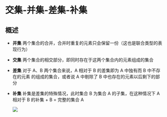 # 交集-并集-差集-补集

## 概述

  - **并集** 两个集合的合并，合并时重复的元素只会保留一份（这也是联合类型的表现行为）
  - **交集** 两个集合的相交部分，即同时存在于这两个集合内的元素组成的集合
  - **差集** 对于 A、B 两个集合来说，A 相对于 B 的差集即为 A 中独有而 B 中不存在的元素 的组成的集合，或者说 A 中剔除了 B 中也存在的元素以后剩下的部分
  - **补集** 补集是差集的特殊情况，此时集合 B 为集合 A 的子集，在这种情况下 A 相对于 B 的补集 + B = 完整的集合 A

    ![](https://p3-juejin.byteimg.com/tos-cn-i-k3u1fbpfcp/b6fc9197877a41e1b017fe262b6191a8~tplv-k3u1fbpfcp-zoom-in-crop-mark:3024:0:0:0.awebp)
